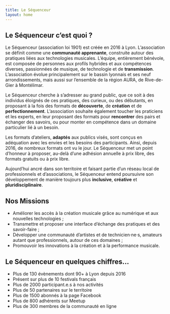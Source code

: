 ```yaml
---
title: Le Séquenceur
layout: home
---
```


## Le Séquenceur c’est quoi ?

Le Séquenceur (association loi 1901) est créée en 2016 à Lyon. L’association se définit comme une **communauté apprenante**, construite autour des pratiques liées aux technologies musicales. L’équipe, entièrement bénévole, est composée de personnes aux profils hybrides et aux compétences diverses, passionnées de musique, de technologie et de **transmission**. L’association évolue principalement sur le bassin lyonnais et ses neuf arrondissements, mais aussi sur l’ensemble de la région AURA, de Rive-de-Gier à Montélimar.

Le Séquenceur cherche à s’adresser au grand public, que ce soit à des individus éloignés de ces pratiques, des curieux, ou des débutants, en proposant à la fois des formats de **découverte**, de **création** et de **perfectionnement**. L’association souhaite également toucher les praticiens et les experts, en leur proposant des formats pour **rencontrer** des pairs et échanger des savoirs, ou pour monter en compétence dans un domaine particulier lié à un besoin.

Les formats d’ateliers, **adaptés** aux publics visés, sont conçus en adéquation avec les envies et les besoins des participants. Ainsi, depuis 2016, de nombreux formats ont vu le jour. Le Séquenceur met un point d’honneur à proposer, au-delà d’une adhésion annuelle à prix libre, des formats gratuits ou à prix libre.

Aujourd’hui ancré dans son territoire et faisant partie d’un réseau local de professionnels et d’associations, le Séquenceur entend poursuivre son développement de manière toujours plus **inclusive**, **créative** et **pluridisciplinaire**.

## Nos Missions

- Améliorer les accès à la création musicale grâce au numérique et aux nouvelles technologies ;
- Transmettre et proposer une interface d’échange des pratiques et des savoir-faire ;
- Développer une communauté d’artistes et de technicien·ne·s, amateurs autant que professionnels, autour de ces domaines ;
- Promouvoir les innovations à la création et à la performance musicale.

## Le Séquenceur en quelques chiffres...

- Plus de 130 évènements dont 90+ à Lyon depuis 2016
- Présent sur plus de 10 festivals français
- Plus de 2000 participant.e.s à nos activités
- Plus de 50 partenaires sur le territoire
- Plus de 1500 abonnés à la page Facebook
- Plus de 800 adhérents sur Meetup
- Plus de 300 membres de la communauté en ligne
